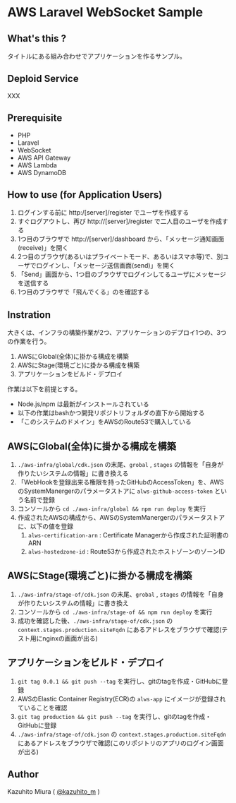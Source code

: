 AWS Laravel WebSocket Sample
=====

## What's this ?

タイトルにある組み合わせでアプリケーションを作るサンプル。

## Deploid Service

XXX

## Prerequisite

- PHP
- Laravel
- WebSocket
- AWS API Gateway
- AWS Lambda
- AWS DynamoDB

## How to use (for Application Users)

1. ログインする前に http:/[server]/register でユーザを作成する
0. すぐログアウトし、再び  http://[server]/register で二人目のユーザを作成する
0. 1つ目のブラウザで http://[server]/dashboard から、「メッセージ通知画面(receive)」を開く
0. 2つ目のブラウザ(あるいはプライベートモード、あるいはスマホ等)で、別ユーザでログインし、「メッセージ送信画面(send)」を開く
0. 「Send」画面から、1つ目のブラウザでログインしてるユーザにメッセージを送信する
0. 1つ目のブラウザで「飛んでくる」のを確認する

## Instration

大きくは、インフラの構築作業が2つ、アプリケーションのデプロイ1つの、3つの作業を行う。

1. AWSにGlobal(全体)に掛かる構成を構築
0. AWSにStage(環境ごと)に掛かる構成を構築
0. アプリケーションをビルド・デプロイ

作業は以下を前提とする。

- Node.js/npm は最新がインストールされている
- 以下の作業はbashかつ開発リポジトリフォルダの直下から開始する
- 「このシステムのドメイン」をAWSのRoute53で購入している

## AWSにGlobal(全体)に掛かる構成を構築

1. `./aws-infra/global/cdk.json` の末尾、`grobal` , `stages` の情報を「自身が作りたいシステムの情報」に書き換える
0. 「WebHookを登録出来る権限を持ったGitHubのAccessToken」を、AWSのSystemManergerのパラメータストアに `alws-github-access-token` という名前で登録
0. コンソールから `cd ./aws-infra/global && npm run deploy` を実行
0. 作成されたAWSの構成から、AWSのSystemManergerのパラメータストアに、以下の値を登録
   1. `alws-certification-arn` : Certificate Managerから作成された証明書のARN
   0. `alws-hostedzone-id` : Route53から作成されたホストゾーンのゾーンID

## AWSにStage(環境ごと)に掛かる構成を構築

1. `./aws-infra/stage-of/cdk.json` の末尾、`grobal` , `stages` の情報を「自身が作りたいシステムの情報」に書き換え
0. コンソールから `cd ./aws-infra/stage-of && npm run deploy` を実行
0. 成功を確認した後、`./aws-infra/stage-of/cdk.json` の `context.stages.production.siteFqdn` にあるアドレスをブラウザで確認(テスト用にnginxの画面が出る)

## アプリケーションをビルド・デプロイ

1. `git tag 0.0.1 && git push --tag` を実行し、gitのtagを作成・GitHubに登録
0. AWSのElastic Container Registry(ECR)の `alws-app` にイメージが登録されていることを確認
0. `git tag production && git push --tag` を実行し、gitのtagを作成・GitHubに登録
1. `./aws-infra/stage-of/cdk.json` の `context.stages.production.siteFqdn` にあるアドレスをブラウザで確認(このリポジトリのアプリのログイン画面が出る)

## Author

Kazuhito Miura ( [@kazuhito_m](https://twitter.com/kazuhito_m "kazuhito_m on Twitter") )
